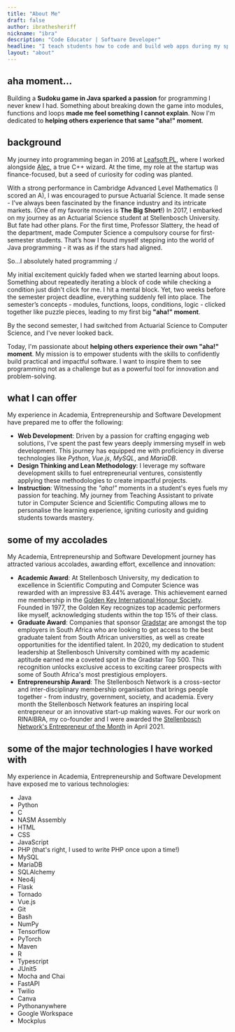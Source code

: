 ```yaml
---
title: "About Me"
draft: false
author: ibrathesheriff
nickname: "ibra"
description: "Code Educator | Software Developer"
headline: "I teach students how to code and build web apps during my spare time."
layout: "about"
---
```

## aha moment...
Building a **Sudoku game in Java sparked a passion** for programming I never knew I had. Something about breaking down the game into modules, functions and loops **made me feel something I cannot explain**. Now I'm dedicated to **helping others experience that same "aha!" moment**.

## background
My journey into programming began in 2016 at [Leafsoft PL](https://github.com/leafsoftpl), where I worked alongside [Alec](https://github.com/alecmus), a true C++ wizard. At the time, my role at the startup was finance-focused, but a seed of curiosity for coding was planted.

With a strong performance in Cambridge Advanced Level Mathematics (I scored an A), I was encouraged to pursue Actuarial Science. It made sense - I've always been fascinated by the finance industry and its intricate markets. (One of my favorite movies is **The Big Short**!) In 2017, I embarked on my journey as an Actuarial Science student at Stellenbosch University. But fate had other plans. For the first time, Professor Slattery, the head of the department, made Computer Science a compulsory course for first-semester students. That’s how I found myself stepping into the world of Java programming - it was as if the stars had aligned.

So...I absolutely hated programming :/

My initial excitement quickly faded when we started learning about loops. Something about repeatedly iterating a block of code while checking a condition just didn't click for me. I hit a mental block. Yet, two weeks before the semester project deadline, everything suddenly fell into place. The semester’s concepts - modules, functions, loops, conditions, logic - clicked together like puzzle pieces, leading to my first big **"aha!" moment**.

By the second semester, I had switched from Actuarial Science to Computer Science, and I've never looked back.

Today, I'm passionate about **helping others experience their own "aha!" moment**. My mission is to empower students with the skills to confidently build practical and impactful software. I want to inspire them to see programming not as a challenge but as a powerful tool for innovation and problem-solving.

## what I can offer
My experience in Academia, Entrepreneurship and Software Development have prepared me to offer the following:
+ **Web Development**: Driven by a passion for crafting engaging web solutions, I've spent the past few years deeply immersing myself in web development. This journey has equipped me with proficiency in diverse technologies like *Python*, *Vue.js*, *MySQL*, and *MariaDB*.
+ **Design Thinking and Lean Methodology**: I leverage my software development skills to fuel entrepreneurial ventures, consistently applying these methodologies to create impactful projects.
+ **Instruction**: Witnessing the *"aha!"* moments in a student's eyes fuels my passion for teaching. My journey from Teaching Assistant to private tutor in Computer Science and Scientific Computing allows me to personalise the learning experience, igniting curiosity and guiding students towards mastery.

## some of my accolades
My Academia, Entrepreneurship and Software Development journey has attracted various accolades, awarding effort, excellence and innovation:
+ **Academic Award**: At Stellenbosch University, my dedication to excellence in Scientific Computing and Computer Science was rewarded with an impressive 83.44% average. This achievement earned me membership in the [Golden Key International Honour Society](https://www.goldenkey.org/). Founded in 1977, the Golden Key recognizes top academic performers like myself, acknowledging students within the top 15% of their class.
+ **Graduate Award**: Companies that sponsor [Gradstar](https://gradstar.co.za/) are amongst the top employers in South Africa who are looking to get access to the best graduate talent from South African universities, as well as create opportunities for the identified talent.
In 2020, my dedication to student leadership at Stellenbosch University combined with my academic aptitude earned me a coveted spot in the Gradstar Top 500. This recognition unlocks exclusive access to exciting career prospects with some of South Africa's most prestigious employers.
+ **Entrepreneurship Award**: The Stellenbosch Network is a cross-sector and inter-disciplinary membership organisation that brings people together - from industry, government, society, and academia.
Every month the Stellenbosch Network features an inspiring local entrepreneur or an innovative start-up making waves. For our work on RINAIBRA, my co-founder and I were awarded the [Stellenbosch Network's Entrepreneur of the Month](https://www.stellenboschnetwork.co.za/apr2021-sbos-eotm/) in April 2021.

## some of the major technologies I have worked with
My experience in Academia, Entrepreneurship and Software Development have exposed me to various technologies:
+ Java
+ Python
+ C
+ NASM Assembly
+ HTML
+ CSS
+ JavaScript
+ PHP (that's right, I used to write PHP once upon a time!)
+ MySQL
+ MariaDB
+ SQLAlchemy
+ Neo4j
+ Flask
+ Tornado
+ Vue.js
+ Git
+ Bash
+ NumPy
+ Tensorflow
+ PyTorch
+ Maven
+ R
+ Typescript
+ JUnit5
+ Mocha and Chai
+ FastAPI
+ Twilio
+ Canva
+ Pythonanywhere
+ Google Workspace
+ Mockplus
